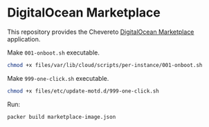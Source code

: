 # DigitalOcean Marketplace

This repository provides the Chevereto [DigitalOcean Marketplace](https://github.com/digitalocean/marketplace-partners) application.

Make `001-onboot.sh` executable.

```sh
chmod +x files/var/lib/cloud/scripts/per-instance/001-onboot.sh
```

Make `999-one-click.sh` executable.

```sh
chmod +x files/etc/update-motd.d/999-one-click.sh
```

Run:

```sh
packer build marketplace-image.json
```
